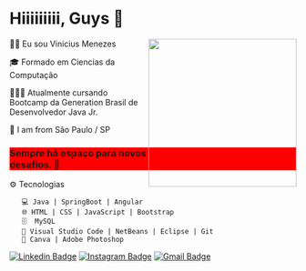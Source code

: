 <h1> Hiiiiiiiii, Guys  👋 </h1>
<img align="right" width="260px" src="https://media.giphy.com/media/l0MYzoW2cZXWkyGFW/giphy.gif">



👦🏽     Eu sou Vinicius Menezes

🎓     Formado em Ciencias da Computação

👨🏻‍💻 Atualmente cursando Bootcamp da Generation Brasil
       de Desenvolvedor Java Jr.
       
  📍     I am from São Paulo / SP 
  
<h3 style="background-color:FF0000;">Sempre há espaço para novos desafios. 🚀</h3>
 


⚙️ Tecnologias

       💻 Java | SpringBoot | Angular
       🌐 HTML | CSS | JavaScript | Bootstrap
       🗄  MySQL
       🔧 Visual Studio Code | NetBeans | Eclipse | Git
       🌅 Canva | Adobe Photoshop

[![Linkedin Badge](https://img.shields.io/badge/-LinkedIn-blue?style=flat-square&logo=Linkedin&logoColor=white&link=https://https://www.linkedin.com/in/viizeenho/)](https://https://www.linkedin.com/in/viizeenho/) 
[![Instagram Badge](https://img.shields.io/badge/-Instagram-violet?style=flat-square&logo=Instagram&logoColor=white&link=https://www.instagram.com/papodedev/)](https://www.instagram.com/papodedev/)
[![Gmail Badge](https://img.shields.io/badge/-viizeenho@gmail.com-FF0000?style=flat-square&logo=Gmail&logoColor=white&link=mailto:viizeenho@gmail.com)](mailto:viizeenho@gmail.com)


<!--
**viizeenho/viizeenho** is a ✨ _special_ ✨ repository because its `README.md` (this file) appears on your GitHub profile.

Here are some ideas to get you started:

- 🔭 I’m currently working on ...
- 🌱 I’m currently learning ...
- 👯 I’m looking to collaborate on ...
- 🤔 I’m looking for help with ...
- 💬 Ask me about ...
- 📫 How to reach me: ...
- 😄 Pronouns: ...
- ⚡ Fun fact: ...
-->
